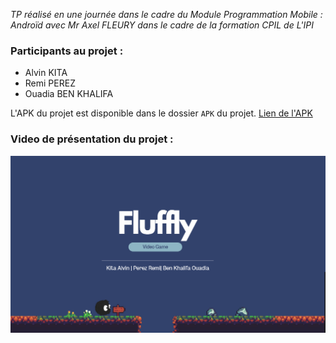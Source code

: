 *TP réalisé en une journée dans le cadre du Module Programmation Mobile : Androïd avec Mr Axel FLEURY dans le cadre de la formation CPIL de L'IPI*

### Participants au projet :

- Alvin KITA
- Remi PEREZ
- Ouadia BEN KHALIFA

L'APK du projet est disponible dans le dossier `APK` du projet. [Lien de l'APK](APK/unityFinal.apk)

### Video de présentation du projet :

[![Vidéo de présentation](Medias/image.png)](Medias/unity-project_compresse.mp4.mp4)